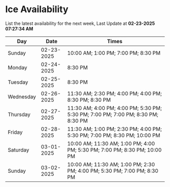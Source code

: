 # Ice Availability

List the latest availability for the next week, Last Update at **02-23-2025 07:27:34 AM**

| Day         | Date        | Times       |
| ----------- | ----------- | ----------- |
|Sunday|02-23-2025|10:00 AM; 1:00 PM; 7:00 PM; 8:30 PM|
|Monday|02-24-2025|8:30 PM|
|Tuesday|02-25-2025|8:30 PM|
|Wednesday|02-26-2025|11:30 AM; 2:30 PM; 4:00 PM; 4:00 PM; 8:30 PM; 8:30 PM|
|Thursday|02-27-2025|11:30 AM; 4:00 PM; 4:00 PM; 5:30 PM; 5:30 PM; 7:00 PM; 7:00 PM; 8:30 PM; 8:30 PM|
|Friday|02-28-2025|11:30 AM; 1:00 PM; 2:30 PM; 4:00 PM; 5:30 PM; 7:00 PM; 8:30 PM; 10:00 PM|
|Saturday|03-01-2025|10:00 AM; 11:30 AM; 1:00 PM; 4:00 PM; 5:30 PM; 7:00 PM; 8:30 PM; 10:00 PM|
|Sunday|03-02-2025|10:00 AM; 11:30 AM; 1:00 PM; 2:30 PM; 4:00 PM; 5:30 PM; 7:00 PM; 8:30 PM|
